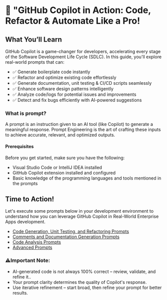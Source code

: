 # 🚀 "GitHub Copilot in Action: Code, Refactor & Automate Like a Pro!

## What You’ll Learn
GitHub Copilot is a game-changer for developers, accelerating every stage of the Software Development Life Cycle (SDLC). In this guide, you'll explore real-world prompts that can:
- ✅ Generate boilerplate code instantly
- ✅ Refactor and optimize existing code effortlessly
- ✅ Generate documentation, unit testing & CI/CD scripts seamlessly
- ✅ Enhance software design patterns intelligently
- ✅ Analyze code/logs for potential issues and improvements
- ✅ Detect and fix bugs efficiently with AI-powered suggestions

### What is prompt?
A prompt is an instruction given to an AI tool (like Copilot) to generate a meaningful response. Prompt Engineering is the art of crafting these inputs to achieve accurate, relevant, and optimized outputs.

#### Prerequisites
Before you get started, make sure you have the following:
- Visual Studio Code or IntelliJ IDEA installed
- GitHub Copilot extension installed and configured
- Basic knowledge of the programming languages and tools mentioned in the prompts

## Time to Action!
Let's execute some prompts below in your development environment to understand how you can leverage GitHub Copilot in Real-World Enterprise Apps development.

- [Code Generation, Unit Testing, and Refactoring Prompts](Prompts/generate-code-ut-refactor.md)
- [Comments and Documentation Generation Prompts](Prompts/generate-comments-documents.md)
- [Code Analysis Prompts](Prompts/code-analysis.md)
- [Advanced Prompts](Prompts/generate-advanced-prompts.md)

### ⚠️Important Note:
- AI-generated code is not always 100% correct – review, validate, and refine it..
- Your prompt clarity determines the quality of Copilot's response.
- Use iterative refinement – start broad, then refine your prompt for better results.